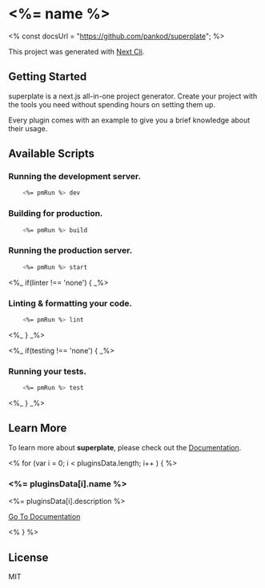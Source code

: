 # <%= name %>
<% const docsUrl = "https://github.com/pankod/superplate"; %>

This project was generated with [Next Cli](<%- docsUrl %>).

## Getting Started

superplate is a next.js all-in-one project generator. Create your project with the tools you need without spending hours on setting them up.

Every plugin comes with an example to give you a brief knowledge about their usage. 

## Available Scripts

### Running the development server.

```bash
    <%= pmRun %> dev
```

### Building for production.

```bash
    <%= pmRun %> build
```

### Running the production server.

```bash
    <%= pmRun %> start
```

<%_ if(linter !== 'none') { _%>
### Linting & formatting your code.

```bash
    <%= pmRun %> lint
```
<%_ } _%>

<%_ if(testing !== 'none') { _%>
### Running your tests.

```bash
    <%= pmRun %> test
```
<%_ } _%>

## Learn More

To learn more about **superplate**, please check out the [Documentation](<%- docsUrl %>).

<% for (var i = 0; i < pluginsData.length; i++ ) { %>
### **<%= pluginsData[i].name %>**

<%= pluginsData[i].description %>

[Go To Documentation](<%- pluginsData[i].url %>)

<% } %>

## License

MIT
